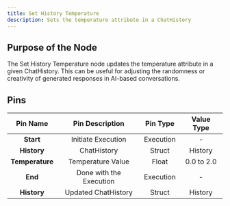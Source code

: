 ```yaml
---
title: Set History Temperature
description: Sets the temperature attribute in a ChatHistory
---
```


## Purpose of the Node
The Set History Temperature node updates the temperature attribute in a given ChatHistory. This can be useful for adjusting the randomness or creativity of generated responses in AI-based conversations.

## Pins
| Pin Name | Pin Description | Pin Type | Value Type |
|:----------:|:-------------:|:------:|:------:|
| **Start** | Initiate Execution | Execution | - |
| **History** | ChatHistory | Struct | History |
| **Temperature** | Temperature Value | Float | 0.0 to 2.0 |
| **End** | Done with the Execution | Execution | - |
| **History** | Updated ChatHistory | Struct | History |